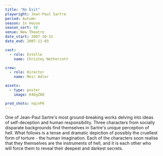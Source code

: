 ```yaml
---
title: "No Exit"
playwright: Jean-Paul Sartre
period: Autumn
season: In House
season_sort: 50
venue: New Theatre
date_start: 2007-10-31
date_end: 2007-11-03

cast:
  - role: Estelle
    name: Christey Nethercott

crew:
  - role: Director
    name: Meir Adler

assets:
  - type: poster
    image: K46gZ8Q

prod_shots: nqcnP6
---
```


One of Jean-Paul Sartre's most ground-breaking works delving into ideas of self-deception and human responsibility. Three characters from socially disparate backgrounds find themselves in Sartre's unique perception of hell. What follows is a tense and dramatic depiction of possibly the cruellest form of torture - the human imagination. Each of the characters soon realise that they themselves are the instruments of hell, and it is each other who will force them to reveal their deepest and darkest secrets.
